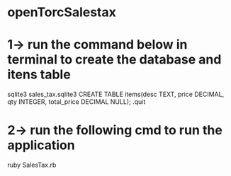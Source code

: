 # openTorcSalestax
# 1-> run the command below in terminal to create the database and itens table
sqlite3 sales_tax.sqlite3
CREATE TABLE items(desc TEXT, price DECIMAL, qty INTEGER, total_price DECIMAL NULL);
.quit

# 2-> run the following cmd to run the application
ruby SalesTax.rb